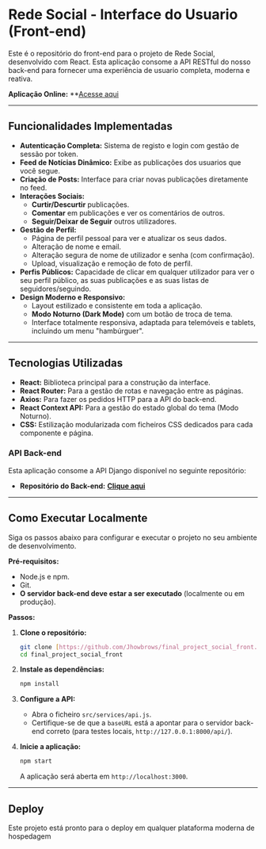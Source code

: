 # Rede Social - Interface do Usuario (Front-end)

Este é o repositório do front-end para o projeto de Rede Social, desenvolvido com React. Esta aplicação consome a API RESTful do nosso back-end para fornecer uma experiência de usuario completa, moderna e reativa.

**Aplicação Online:** **[Acesse aqui](https://socialhub-henna.vercel.app/)

---

## Funcionalidades Implementadas

* **Autenticação Completa:** Sistema de registo e login com gestão de sessão por token.
* **Feed de Notícias Dinâmico:** Exibe as publicações dos usuarios que você segue.
* **Criação de Posts:** Interface para criar novas publicações diretamente no feed.
* **Interações Sociais:**
    * **Curtir/Descurtir** publicações.
    * **Comentar** em publicações e ver os comentários de outros.
    * **Seguir/Deixar de Seguir** outros utilizadores.
* **Gestão de Perfil:**
    * Página de perfil pessoal para ver e atualizar os seus dados.
    * Alteração de nome e email.
    * Alteração segura de nome de utilizador e senha (com confirmação).
    * Upload, visualização e remoção de foto de perfil.
* **Perfis Públicos:** Capacidade de clicar em qualquer utilizador para ver o seu perfil público, as suas publicações e as suas listas de seguidores/seguindo.
* **Design Moderno e Responsivo:**
    * Layout estilizado e consistente em toda a aplicação.
    * **Modo Noturno (Dark Mode)** com um botão de troca de tema.
    * Interface totalmente responsiva, adaptada para telemóveis e tablets, incluindo um menu "hambúrguer".

---

## Tecnologias Utilizadas

* **React:** Biblioteca principal para a construção da interface.
* **React Router:** Para a gestão de rotas e navegação entre as páginas.
* **Axios:** Para fazer os pedidos HTTP para a API do back-end.
* **React Context API:** Para a gestão do estado global do tema (Modo Noturno).
* **CSS:** Estilização modularizada com ficheiros CSS dedicados para cada componente e página.

### API Back-end

Esta aplicação consome a API Django disponível no seguinte repositório:
* **Repositório do Back-end:** **[Clique aqui](https://github.com/Jhowbrows/final_project_social_back)**

---

## Como Executar Localmente

Siga os passos abaixo para configurar e executar o projeto no seu ambiente de desenvolvimento.

**Pré-requisitos:**
* Node.js e npm.
* Git.
* **O servidor back-end deve estar a ser executado** (localmente ou em produção).

**Passos:**
1.  **Clone o repositório:**
    ```bash
    git clone [https://github.com/Jhowbrows/final_project_social_front.git]
    cd final_project_social_front
    ```

2.  **Instale as dependências:**
    ```bash
    npm install
    ```

3.  **Configure a API:**
    * Abra o ficheiro `src/services/api.js`.
    * Certifique-se de que a `baseURL` está a apontar para o servidor back-end correto (para testes locais, `http://127.0.0.1:8000/api/`).

4.  **Inicie a aplicação:**
    ```bash
    npm start
    ```
    A aplicação será aberta em `http://localhost:3000`.

---

## Deploy

Este projeto está pronto para o deploy em qualquer plataforma moderna de hospedagem